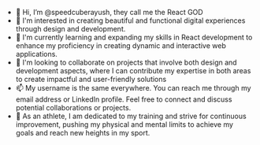 - 👋 Hi, I’m @speedcuberayush, they call me the React GOD
- 👀 I'm interested in creating beautiful and functional digital experiences through design and development.
- 🌱 I'm currently learning and expanding my skills in React development to enhance my proficiency in creating dynamic and interactive web applications.
- 💞️ I'm looking to collaborate on projects that involve both design and development aspects, where I can contribute my expertise in both areas to create impactful and user-friendly solutions
- 📫 My username is the same everywhere. You can reach me through my email address or LinkedIn profile. Feel free to connect and discuss potential collaborations or projects.
- 🏅 As an athlete, I am dedicated to my training and strive for continuous improvement, pushing my physical and mental limits to achieve my goals and reach new heights in my sport.
<!---
speedcuberayush/speedcuberayush is a ✨ special ✨ repository because its `README.md` (this file) appears on your GitHub profile.
You can click the Preview link to take a look at your changes.
--->
